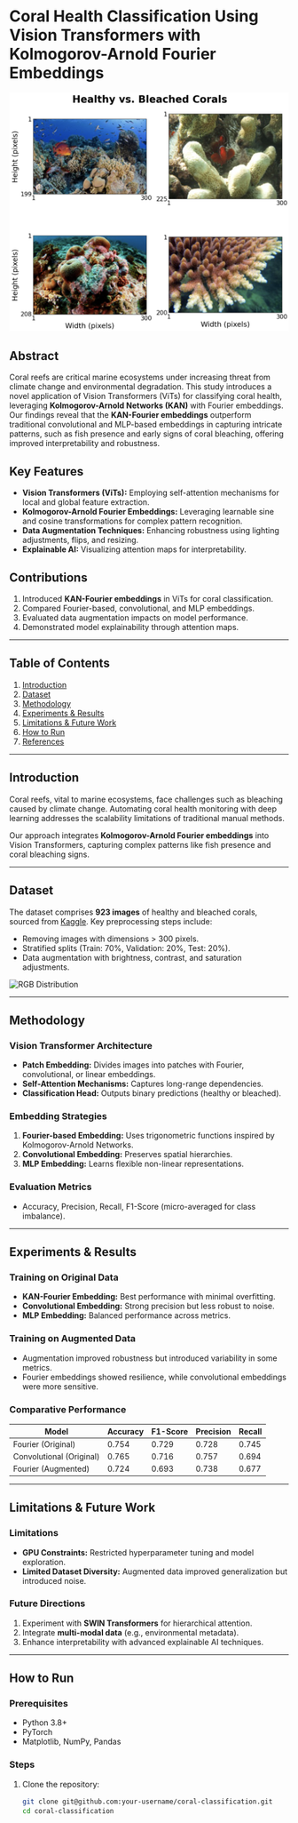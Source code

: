 # Coral Health Classification Using Vision Transformers with Kolmogorov-Arnold Fourier Embeddings

![Coral Health](pics/healthy_vs_bleached.png)

## Abstract

Coral reefs are critical marine ecosystems under increasing threat from climate change and environmental degradation. This study introduces a novel application of Vision Transformers (ViTs) for classifying coral health, leveraging **Kolmogorov-Arnold Networks (KAN)** with Fourier embeddings. Our findings reveal that the **KAN-Fourier embeddings** outperform traditional convolutional and MLP-based embeddings in capturing intricate patterns, such as fish presence and early signs of coral bleaching, offering improved interpretability and robustness.

## Key Features
- **Vision Transformers (ViTs):** Employing self-attention mechanisms for local and global feature extraction.
- **Kolmogorov-Arnold Fourier Embeddings:** Leveraging learnable sine and cosine transformations for complex pattern recognition.
- **Data Augmentation Techniques:** Enhancing robustness using lighting adjustments, flips, and resizing.
- **Explainable AI:** Visualizing attention maps for interpretability.

## Contributions
1. Introduced **KAN-Fourier embeddings** in ViTs for coral classification.
2. Compared Fourier-based, convolutional, and MLP embeddings.
3. Evaluated data augmentation impacts on model performance.
4. Demonstrated model explainability through attention maps.

---

## Table of Contents
1. [Introduction](#introduction)
2. [Dataset](#dataset)
3. [Methodology](#methodology)
4. [Experiments & Results](#experiments--results)
5. [Limitations & Future Work](#limitations--future-work)
6. [How to Run](#how-to-run)
7. [References](#references)

---

## Introduction

Coral reefs, vital to marine ecosystems, face challenges such as bleaching caused by climate change. Automating coral health monitoring with deep learning addresses the scalability limitations of traditional manual methods.

Our approach integrates **Kolmogorov-Arnold Fourier embeddings** into Vision Transformers, capturing complex patterns like fish presence and coral bleaching signs.

---

## Dataset

The dataset comprises **923 images** of healthy and bleached corals, sourced from [Kaggle](https://www.kaggle.com). Key preprocessing steps include:
- Removing images with dimensions > 300 pixels.
- Stratified splits (Train: 70%, Validation: 20%, Test: 20%).
- Data augmentation with brightness, contrast, and saturation adjustments.

![RGB Distribution](pictures/rgb_dist.png)

---

## Methodology

### Vision Transformer Architecture
- **Patch Embedding:** Divides images into patches with Fourier, convolutional, or linear embeddings.
- **Self-Attention Mechanisms:** Captures long-range dependencies.
- **Classification Head:** Outputs binary predictions (healthy or bleached).

### Embedding Strategies
1. **Fourier-based Embedding:** Uses trigonometric functions inspired by Kolmogorov-Arnold Networks.
2. **Convolutional Embedding:** Preserves spatial hierarchies.
3. **MLP Embedding:** Learns flexible non-linear representations.

### Evaluation Metrics
- Accuracy, Precision, Recall, F1-Score (micro-averaged for class imbalance).

---

## Experiments & Results

### Training on Original Data
- **KAN-Fourier Embedding:** Best performance with minimal overfitting.
- **Convolutional Embedding:** Strong precision but less robust to noise.
- **MLP Embedding:** Balanced performance across metrics.

### Training on Augmented Data
- Augmentation improved robustness but introduced variability in some metrics.
- Fourier embeddings showed resilience, while convolutional embeddings were more sensitive.

### Comparative Performance
| Model           | Accuracy | F1-Score | Precision | Recall |
|------------------|----------|----------|-----------|--------|
| Fourier (Original) | 0.754    | 0.729    | 0.728     | 0.745  |
| Convolutional (Original) | 0.765 | 0.716 | 0.757 | 0.694 |
| Fourier (Augmented) | 0.724    | 0.693    | 0.738     | 0.677  |

---

## Limitations & Future Work

### Limitations
- **GPU Constraints:** Restricted hyperparameter tuning and model exploration.
- **Limited Dataset Diversity:** Augmented data improved generalization but introduced noise.

### Future Directions
1. Experiment with **SWIN Transformers** for hierarchical attention.
2. Integrate **multi-modal data** (e.g., environmental metadata).
3. Enhance interpretability with advanced explainable AI techniques.

---

## How to Run

### Prerequisites
- Python 3.8+
- PyTorch
- Matplotlib, NumPy, Pandas

### Steps
1. Clone the repository:
   ```bash
   git clone git@github.com:your-username/coral-classification.git
   cd coral-classification
